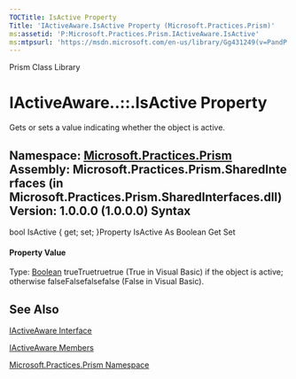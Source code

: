 ```yaml
---
TOCTitle: IsActive Property
Title: 'IActiveAware.IsActive Property (Microsoft.Practices.Prism)'
ms:assetid: 'P:Microsoft.Practices.Prism.IActiveAware.IsActive'
ms:mtpsurl: 'https://msdn.microsoft.com/en-us/library/Gg431249(v=PandP.50)'
---
```


Prism Class Library

IActiveAware..::.IsActive Property
==================================

Gets or sets a value indicating whether the object is active.

**Namespace:** [Microsoft.Practices.Prism](https://msdn.microsoft.com/n:microsoft.practices.prism)
**Assembly:** Microsoft.Practices.Prism.SharedInterfaces (in Microsoft.Practices.Prism.SharedInterfaces.dll) Version: 1.0.0.0 (1.0.0.0)
Syntax
------

<span id="syntaxToggle"></span>bool IsActive { get; set; }Property IsActive As Boolean Get Set
#### Property Value

Type: [Boolean](http://msdn2.microsoft.com/en-us/library/a28wyd50)
trueTruetruetrue (True in Visual Basic) if the object is active; otherwise falseFalsefalsefalse (False in Visual Basic).

See Also
--------

<span id="seeAlsoToggle"></span>
[IActiveAware Interface](https://msdn.microsoft.com/t:microsoft.practices.prism.iactiveaware)

[IActiveAware Members](https://msdn.microsoft.com/allmembers.t:microsoft.practices.prism.iactiveaware)

[Microsoft.Practices.Prism Namespace](https://msdn.microsoft.com/n:microsoft.practices.prism)
